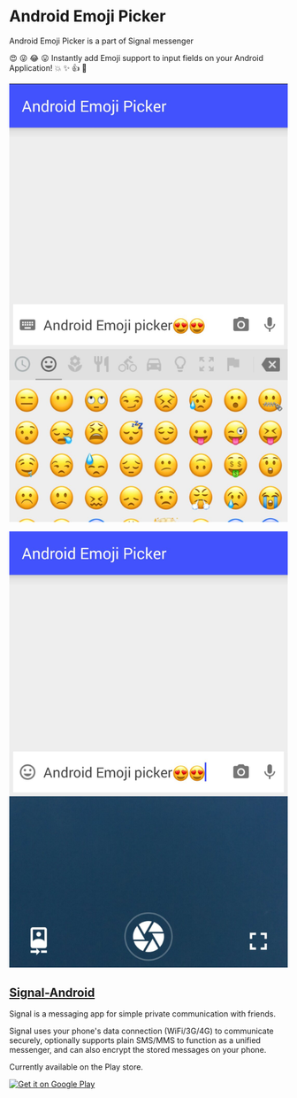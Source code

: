 # Android Emoji Picker

Android Emoji Picker is a part of Signal messenger

:heart_eyes: :stuck_out_tongue_winking_eye: :joy: :stuck_out_tongue: Instantly add Emoji support to input fields on your Android Application! :boom: :sparkles: :thumbsup: :metal:

![Example Screenshot2](https://raw.githubusercontent.com/Reza-saeedi/AndroidEmojiPicker/master/Screenshot_2.jpg)

![Example Screenshot1](https://raw.githubusercontent.com/Reza-saeedi/AndroidEmojiPicker/master/Screenshot_1.jpg)




## [Signal-Android](https://github.com/signalapp/Signal-Android)

Signal is a messaging app for simple private communication with friends.

Signal uses your phone's data connection (WiFi/3G/4G) to communicate securely, optionally supports plain SMS/MMS to function as a unified messenger, and can also encrypt the stored messages on your phone.

Currently available on the Play store.

<a href='https://play.google.com/store/apps/details?id=org.thoughtcrime.securesms&pcampaignid=MKT-Other-global-all-co-prtnr-py-PartBadge-Mar2515-1'><img alt='Get it on Google Play' src='https://play.google.com/intl/en_us/badges/images/generic/en_badge_web_generic.png' height='80px'/></a>
